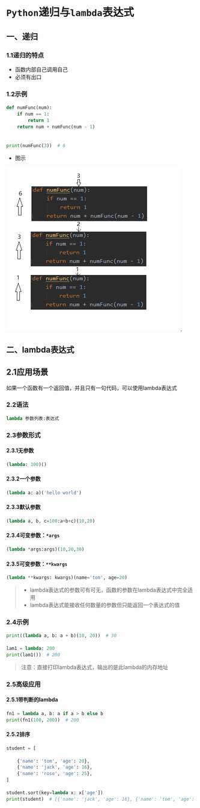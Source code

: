 # `Python`递归与`lambda`表达式

## 一、递归

### 1.1递归的特点

- 函数内部自己调用自己
- 必须有出口

### 1.2示例

```python
def numFunc(num):
    if num == 1:
        return 1
    return num + numFunc(num - 1)


print(numFunc(3))  # 6
```

- 图示

![](photo\递归示意图.png).

## 二、lambda表达式

## 2.1应用场景

如果一个函数有一个返回值，并且只有一句代码，可以使用lambda表达式

### 2.2语法

```python
lambda 参数列表:表达式
```

### 2.3参数形式

#### 2.3.1无参数

```python
(lambda: 100)()
```

#### 2.3.2一个参数

```python
(lambda a: a)('hello world')
```

#### 2.3.3默认参数

```python
(lambda a, b, c=100:a+b+c)(10,20)
```

#### 2.3.4可变参数：`*args`

```python
(lambda *args:args)(10,20,30)
```

#### 2.3.5可变参数：`**kwargs`

```python
(lambda **kwargs: kwargs)(name='tom', age=20)
```

> - lambda表达式的参数可有可无，函数的参数在lambda表达式中完全适用
> - lambda表达式能接收任何数量的参数但只能返回一个表达式的值

### 2.4示例

```python
print((lambda a, b: a + b)(10, 20))  # 30

lam1 = lambda: 200
print(lam1())  # 200
```

> 注意：直接打印lambda表达式，输出的是此lambda的内存地址

### 2.5高级应用

#### 2.5.1带判断的lambda

```python
fn1 = lambda a, b: a if a > b else b
print(fn1(100, 200))  # 200
```

#### 2.5.2排序

```python
student = [

    {'name': 'tom', 'age': 20},
    {'name': 'jack', 'age': 16},
    {'name': 'rose', 'age': 25},
]

student.sort(key=lambda x: x['age'])
print(student)  # [{'name': 'jack', 'age': 16}, {'name': 'tom', 'age': 20}, {'name': 'rose', 'age': 25}]
```

